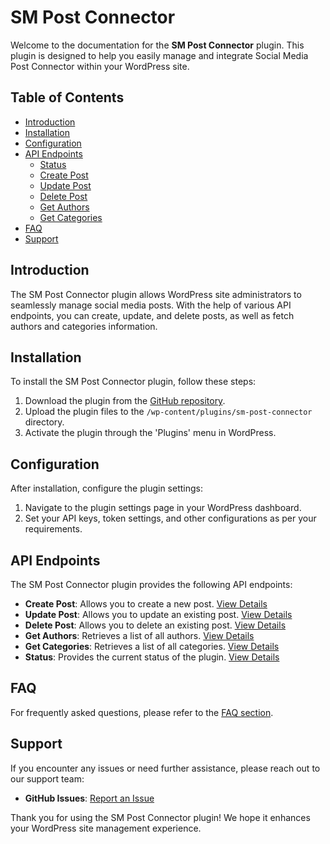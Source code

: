 # SM Post Connector
Welcome to the documentation for the **SM Post Connector** plugin. This plugin is designed to help you easily manage and integrate Social Media Post Connector within your WordPress site.
## Table of Contents
- [Introduction](#introduction)
- [Installation](#installation)
- [Configuration](#configuration)
- [API Endpoints](#api-endpoints)
	- [Status](status.md)
	- [Create Post](create-post.md)
	- [Update Post](update-post.md)
	- [Delete Post](delete-post.md)
	- [Get Authors](get-authors.md)
	- [Get Categories](get-categories.md)
- [FAQ](faq.md)
- [Support](#support)
## Introduction
The SM Post Connector plugin allows WordPress site administrators to seamlessly manage social media posts. With the help of various API endpoints, you can create, update, and delete posts, as well as fetch authors and categories information.
## Installation
To install the SM Post Connector plugin, follow these steps:
1. Download the plugin from the [GitHub repository](https://github.com/vplugins/sm-post-connector).
2. Upload the plugin files to the `/wp-content/plugins/sm-post-connector` directory.
3. Activate the plugin through the 'Plugins' menu in WordPress.
## Configuration
After installation, configure the plugin settings:
1. Navigate to the plugin settings page in your WordPress dashboard.
2. Set your API keys, token settings, and other configurations as per your requirements.
## API Endpoints
The SM Post Connector plugin provides the following API endpoints:
-  **Create Post**: Allows you to create a new post. [View Details](create-post.md)
-  **Update Post**: Allows you to update an existing post. [View Details](update-post.md)
-  **Delete Post**: Allows you to delete an existing post. [View Details](delete-post.md)
-  **Get Authors**: Retrieves a list of all authors. [View Details](get-authors.md)
-  **Get Categories**: Retrieves a list of all categories. [View Details](get-categories.md)
-  **Status**: Provides the current status of the plugin. [View Details](status.md)  
## FAQ
For frequently asked questions, please refer to the [FAQ section](faq.md).
## Support
If you encounter any issues or need further assistance, please reach out to our support team:
-  **GitHub Issues**: [Report an Issue](https://github.com/vplugins/sm-post-connector/issues)

Thank you for using the SM Post Connector plugin! We hope it enhances your WordPress site management experience.